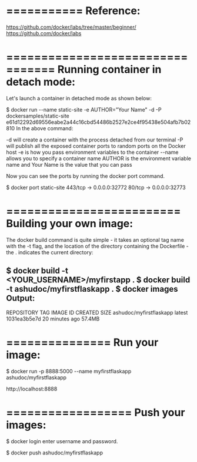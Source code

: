 ===========
Reference:
===========
https://github.com/docker/labs/tree/master/beginner/
https://github.com/docker/labs

=================================
Running container in detach mode:
=================================
Let's launch a container in detached mode as shown below:

$ docker run --name static-site -e AUTHOR="Your Name" -d -P dockersamples/static-site
e61d12292d69556eabe2a44c16cbd54486b2527e2ce4f95438e504afb7b02810
In the above command:

-d will create a container with the process detached from our terminal
-P will publish all the exposed container ports to random ports on the Docker host
-e is how you pass environment variables to the container
--name allows you to specify a container name
AUTHOR is the environment variable name and Your Name is the value that you can pass

Now you can see the ports by running the docker port command.

$ docker port static-site
443/tcp -> 0.0.0.0:32772
80/tcp -> 0.0.0.0:32773

=========================
Building your own image:
=========================
The docker build command is quite simple - it takes an optional tag name with the -t flag, and the location of the directory containing the Dockerfile - the . indicates the current directory:

$ docker build -t <YOUR_USERNAME>/myfirstapp .
$ docker build -t ashudoc/myfirstflaskapp .
$ docker images
Output:
-------
REPOSITORY                  TAG                 IMAGE ID            CREATED             SIZE
ashudoc/myfirstflaskapp     latest              1031ea3b5e7d        20 minutes ago      57.4MB

===============
Run your image:
===============
$ docker run -p 8888:5000 --name myfirstflaskapp ashudoc/myfirstflaskapp 

http://localhost:8888

==================
Push your images:
=================
$ docker login
enter username and password.

$ docker push ashudoc/myfirstflaskapp 
